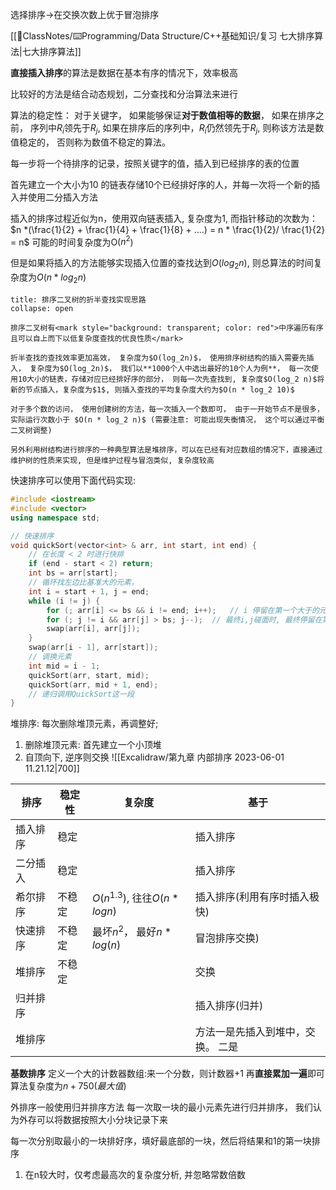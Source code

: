 选择排序->在交换次数上优于冒泡排序

[[📘ClassNotes/⌨️Programming/Data Structure/C++基础知识/复习 七大排序算法|七大排序算法]]

**直接插入排序**的算法是数据在基本有序的情况下，效率极高

比较好的方法是结合动态规划，二分查找和分治算法来进行

算法的稳定性： 对于关键字， 如果能够保证**对于数值相等的数据**， 如果在排序之前， 序列中$R_i$领先于$R_j$, 如果在排序后的序列中，$R_i$仍然领先于$R_j$, 则称该方法是数值稳定的， 否则称为数值不稳定的算法。

每一步将一个待排序的记录，按照关键字的值，插入到已经排序的表的位置

首先建立一个大小为10 的链表存储10个已经排好序的人，并每一次将一个新的插入并使用二分插入方法

插入的排序过程近似为n，使用双向链表插入, 复杂度为1,  而指针移动的次数为：
$n *(\frac{1}{2} + \frac{1}{4} + \frac{1}{8} + ....) = n * \frac{1}{2}/ \frac{1}{2} = n$
可能的时间复杂度为O($n^2$)

但是如果将插入的方法能够实现插入位置的查找达到$O(log_2n)$, 则总算法的时间复杂度为$O(n*log_2 n)$

`````ad-note
title: 排序二叉树的折半查找实现思路
collapse: open

排序二叉树有<mark style="background: transparent; color: red">中序遍历有序且可以自上而下以低复杂度查找的优良性质</mark>

折半查找的查找效率更加高效， 复杂度为$O(log_2n)$， 使用排序树结构的插入需要先插入， 复杂度为$O(log_2n)$， 我们以**1000个人中选出最好的10个人为例**， 每一次使用10大小的链表，存储对应已经排好序的部分， 则每一次先查找到, 复杂度$O(log_2 n)$将新的节点插入，复杂度为$1$, 则插入查找的平均复杂度大约为$O(n * log_2 10)$

对于多个数的访问， 使用创建树的方法，每一次插入一个数即可， 由于一开始节点不是很多，实际运行次数小于 $O(n * log_2 n)$ (需要注意: 可能出现失衡情况， 这个可以通过平衡二叉树调整)

另外利用树结构进行排序的一种典型算法是堆排序，可以在已经有对应数组的情况下，直接通过维护树的性质来实现, 但是维护过程与冒泡类似, 复杂度较高
`````

快速排序可以使用下面代码实现: 
```cpp 
#include <iostream> 
#include <vector>
using namespace std;

// 快速排序
void quickSort(vector<int> & arr, int start, int end) {
    // 在长度 < 2 时进行快排
    if (end - start < 2) return;
    int bs = arr[start];
    // 循环找左边比基准大的元素， 
    int i = start + 1, j = end;
    while (i != j) {
        for (; arr[i] <= bs && i != end; i++);   // i 停留在第一个大于的元素上, 注意溢出条件
        for (; j != i && arr[j] > bs; j--);  // 最终i,j碰面时, 最终停留在第一个大于的数上面
        swap(arr[i], arr[j]);
    }
    swap(arr[i - 1], arr[start]);
    // 调换元素
    int mid = i - 1;
    quickSort(arr, start, mid);
    quickSort(arr, mid + 1, end);
    // 递归调用QuickSort这一段
}
```

堆排序: 
每次删除堆顶元素，再调整好;

1. 删除堆顶元素: 首先建立一个小顶堆
2. 自顶向下, 逆序则交换
![[Excalidraw/第九章 内部排序 2023-06-01 11.21.12|700]]

| 排序     | 稳定性 | 复杂度                       | 基于                              |
| -------- | ------ | ---------------------------- | --------------------------------- |
| 插入排序 | 稳定   |                              | 插入排序                          |
| 二分插入 | 稳定   |                              | 插入排序                          |
| 希尔排序 | 不稳定 |       $O(n^{1.3})$, 往往$O(n*logn)$                       | 插入排序(利用有序时插入极快)      |
| 快速排序 | 不稳定 | 最坏$n^2$， 最好$n * log(n)$ | 冒泡排序交换)                     |
| 堆排序   | 不稳定 |                              | 交换                              |
| 归并排序 |        |                              | 插入排序(归并)                    |
| 堆排序   |        |                              | 方法一是先插入到堆中，交换。 二是 | 


**基数排序**
定义一个大的计数器数组:来一个分数，则计数器+1
再**直接累加一遍**即可
算法复杂度为$n + 750(最大值)$


外排序一般使用归并排序方法
每一次取一块的最小元素先进行归并排序， 我们认为外存可以将数据按照大小分块记录下来

每一次分别取最小的一块排好序，填好最底部的一块，然后将结果和1的第一块排序

1. 在n较大时，仅考虑最高次的复杂度分析, 并忽略常数倍数
